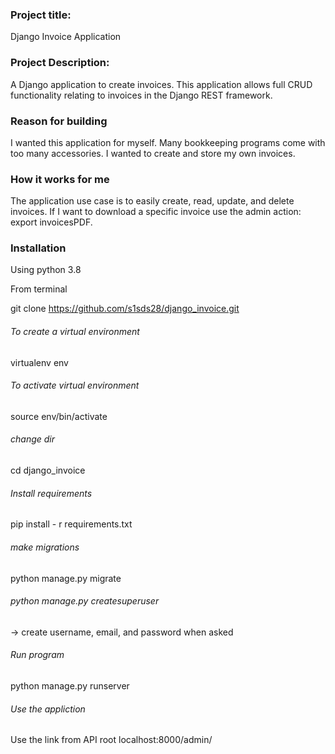 ### Project title:
Django Invoice Application

### Project Description:
A Django application to create invoices. This application allows full CRUD functionality relating to invoices in the Django REST framework.

### Reason for building
I wanted this application for myself. Many bookkeeping programs come with too many accessories. I wanted to create and store my own invoices.

### How it works for me
The application use case is to easily create, read, update, and delete invoices. If I want to download a specific invoice use the admin action: export invoicesPDF.

### Installation

Using python 3.8

From terminal

git clone https://github.com/s1sds28/django_invoice.git

###### To create a virtual environment
virtualenv env
###### To activate virtual environment
source env/bin/activate
###### change dir
cd django_invoice
###### Install requirements
pip install - r requirements.txt
###### make migrations
python manage.py migrate
###### python manage.py createsuperuser
-> create username, email, and password when asked
###### Run program
python manage.py runserver
###### Use the appliction
Use the link from API root localhost:8000/admin/
